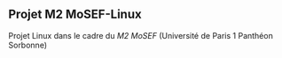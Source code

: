 ## Projet M2 MoSEF-Linux

Projet Linux dans le cadre du *M2 MoSEF* (Université de Paris 1 Panthéon Sorbonne)
